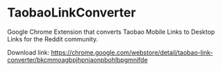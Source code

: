 # TaobaoLinkConverter
Google Chrome Extension that converts Taobao Mobile Links to Desktop Links for the Reddit community.

Download link: https://chrome.google.com/webstore/detail/taobao-link-converter/bkcmmoagbpjhpniaonpbohlbpgmnifde
